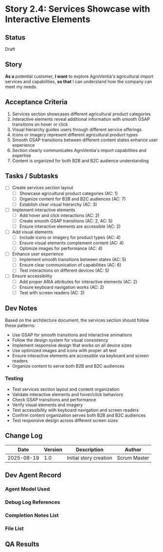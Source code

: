 # Story 2.4: Services Showcase with Interactive Elements

## Status
Draft

## Story
**As a** potential customer,
**I want** to explore AgroVentia's agricultural import services and capabilities,
**so that** I can understand how the company can meet my needs.

## Acceptance Criteria
1. Services section showcases different agricultural product categories
2. Interactive elements reveal additional information with smooth GSAP transitions on hover or click
3. Visual hierarchy guides users through different service offerings
4. Icons or imagery represent different agricultural product types
5. Smooth GSAP transitions between different content states enhance user experience
6. Section clearly communicates AgroVentia's import capabilities and expertise
7. Content is organized for both B2B and B2C audience understanding

## Tasks / Subtasks
- [ ] Create services section layout
  - [ ] Showcase agricultural product categories (AC: 1)
  - [ ] Organize content for B2B and B2C audiences (AC: 7)
  - [ ] Establish clear visual hierarchy (AC: 3)
- [ ] Implement interactive elements
  - [ ] Add hover and click interactions (AC: 2)
  - [ ] Create smooth GSAP transitions (AC: 2, AC: 5)
  - [ ] Ensure interactive elements are accessible (AC: 2)
- [ ] Add visual elements
  - [ ] Include icons or imagery for product types (AC: 4)
  - [ ] Ensure visual elements complement content (AC: 4)
  - [ ] Optimize images for performance (AC: 4)
- [ ] Enhance user experience
  - [ ] Implement smooth transitions between states (AC: 5)
  - [ ] Ensure clear communication of capabilities (AC: 6)
  - [ ] Test interactions on different devices (AC: 5)
- [ ] Ensure accessibility
  - [ ] Add proper ARIA attributes for interactive elements (AC: 2)
  - [ ] Ensure keyboard navigation works (AC: 2)
  - [ ] Test with screen readers (AC: 2)

## Dev Notes
Based on the architecture document, the services section should follow these patterns:
- Use GSAP for smooth transitions and interactive animations
- Follow the design system for visual consistency
- Implement responsive design that works on all device sizes
- Use optimized images and icons with proper alt text
- Ensure interactive elements are accessible via keyboard and screen readers
- Organize content to serve both B2B and B2C audiences

### Testing
- Test services section layout and content organization
- Validate interactive elements and hover/click behaviors
- Check GSAP transitions and performance
- Verify visual elements and imagery
- Test accessibility with keyboard navigation and screen readers
- Confirm content organization serves both B2B and B2C audiences
- Test responsive design across different screen sizes

## Change Log
| Date | Version | Description | Author |
|------|---------|-------------|--------|
| 2025-08-19 | 1.0 | Initial story creation | Scrum Master |

## Dev Agent Record

### Agent Model Used

### Debug Log References

### Completion Notes List

### File List

## QA Results